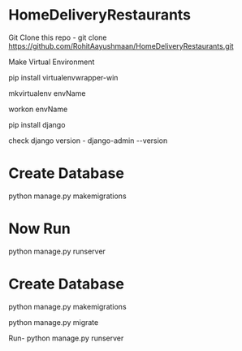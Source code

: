# HomeDeliveryRestaurants

Git Clone this repo - git clone https://github.com/RohitAayushmaan/HomeDeliveryRestaurants.git

 
Make Virtual Environment   

pip install virtualenvwrapper-win 

mkvirtualenv envName

workon envName

pip install django

check django version - django-admin --version


# Create Database
python manage.py makemigrations



# Now Run 
python manage.py runserver



# Create Database
python manage.py makemigrations

python manage.py migrate

Run- python manage.py runserver

